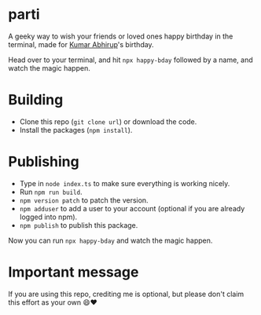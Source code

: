 # parti

A geeky way to wish your friends or loved ones happy birthday in the terminal, made for [Kumar Abhirup]'s birthday.

Head over to your terminal, and hit `npx happy-bday` followed by a name, and watch the magic happen.

# Building

- Clone this repo (`git clone url`) or download the code.
- Install the packages (`npm install`).

# Publishing

- Type in `node index.ts` to make sure everything is working nicely.
- Run `npm run build`.
- `npm version patch` to patch the version.
- `npm adduser` to add a user to your account (optional if you are already logged into npm).
- `npm publish` to publish this package.

Now you can run `npx happy-bday` and watch the magic happen.
 
# Important message

If you are using this repo, crediting me is optional, but please don't claim this effort as your own :smile::heart:

[Kumar Abhirup]: https://kumarabhirup.me/
